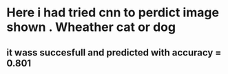 # Here i had tried cnn to perdict image shown . Wheather cat or dog 

## it wass succesfull and predicted with accuracy = 0.801
